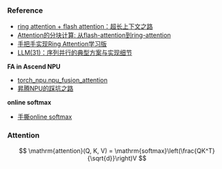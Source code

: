 ### Reference
- [ring attention + flash attention：超长上下文之路](https://zhuanlan.zhihu.com/p/683714620)
- [Attention的分块计算: 从flash-attention到ring-attention](https://zhuanlan.zhihu.com/p/686240618)
- [手把手实现Ring Attention学习版](https://zhuanlan.zhihu.com/p/684715644)
- [LLM(31)：序列并行的典型方案与实现细节](https://zhuanlan.zhihu.com/p/14665512019)

**FA in Ascend NPU**
- [torch_npu.npu_fusion_attention](https://www.hiascend.com/document/detail/zh/Pytorch/60RC2/apiref/apilist/ptaoplist_000142.html)
- [昇腾NPU的踩坑之路](https://zhuanlan.zhihu.com/p/25147199560)

**online softmax**
- [手撕online softmax](https://zhuanlan.zhihu.com/p/5078640012)

### Attention

$$
\mathrm{attention}(Q, K, V) = \mathrm{softmax}\left(\frac{QK^T}{\sqrt{d}}\right)V
$$